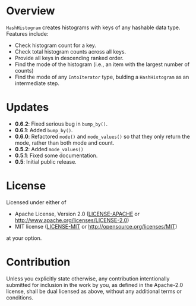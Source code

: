 # Overview

`HashHistogram` creates histograms with keys of any hashable data type. Features include:

* Check histogram count for a key.
* Check total histogram counts across all keys.
* Provide all keys in descending ranked order.
* Find the mode of the histogram (i.e., an item with the largest number of counts)
* Find the mode of any `IntoIterator` type, bulding a `HashHistogram` as an intermediate step.

# Updates
* **0.6.2**: Fixed serious bug in `bump_by()`.
* **0.6.1**: Added `bump_by()`.
* **0.6.0**: Refactored `mode()` and `mode_values()` so that they only return the mode, rather than both mode and count.
* **0.5.2**: Added `mode_values()`
* **0.5.1**: Fixed some documentation.
* **0.5**: Initial public release.

# License

Licensed under either of

* Apache License, Version 2.0
  ([LICENSE-APACHE](LICENSE-APACHE) or http://www.apache.org/licenses/LICENSE-2.0)
* MIT license
  ([LICENSE-MIT](LICENSE-MIT) or http://opensource.org/licenses/MIT)

at your option.

# Contribution

Unless you explicitly state otherwise, any contribution intentionally submitted
for inclusion in the work by you, as defined in the Apache-2.0 license, shall be
dual licensed as above, without any additional terms or conditions.